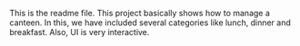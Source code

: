 This is the readme file.
This project basically shows how to manage a canteen. In this, we have included several categories like lunch, dinner and breakfast.
Also, UI is very interactive.
